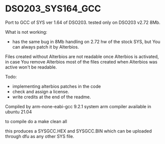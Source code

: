 # DSO203_SYS164_GCC

Port to GCC of SYS ver 1.64 of DSO203.
tested only on DSO203 v2.72 8Mb.

What is not working:

- has the same bug in 8Mb handling on 2.72 hw of the stock SYS, but You can always patch it by Alterbios.

Files created without Alterbios are not readable once Alterbios is activated, in case You remove Alterbios most of the files created when Alterbios was active won't be readable.

Todo:
- implementing alterbios patches in the code
- check and assign a license.
- write credits at the end of the readme.

Compiled by arm-none-eabi-gcc 9.2.1 system arm compiler available in ubuntu 21.04

to compile do a 
make clean all

this produces a SYSGCC.HEX and SYSGCC.BIN which can be uploaded through dfu as any other SYS file.
